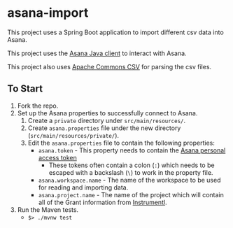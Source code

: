 # asana-import

This project uses a Spring Boot application to import different csv data into Asana.

This project uses the [Asana Java client](https://github.com/Asana/java-asana) to interact with Asana.

This project also uses [Apache Commons CSV](https://commons.apache.org/proper/commons-csv/) for parsing the csv files.

## To Start

1. Fork the repo.
1. Set up the Asana properties to successfully connect to Asana.
    1. Create a `private` directory under `src/main/resources/`.
    1. Create `asana.properties` file under the new directory (`src/main/resources/private/`).
    1. Edit the `asana.properties` file to contain the following properties:
        - `asana.token` - This property needs to contain the [Asana personal access token](https://developers.asana.com/docs/personal-access-token)
            - These tokens often contain a colon (`:`) which needs to be escaped with a backslash (`\`) to work in the property file.
        - `asana.workspace.name` - The name of the workspace to be used for reading and importing data.
        - `asana.project.name` - The name of the project which will contain all of the Grant information from [Instrumentl](https://www.instrumentl.com/).
1. Run the Maven tests.
    - `$> ./mvnw test`

